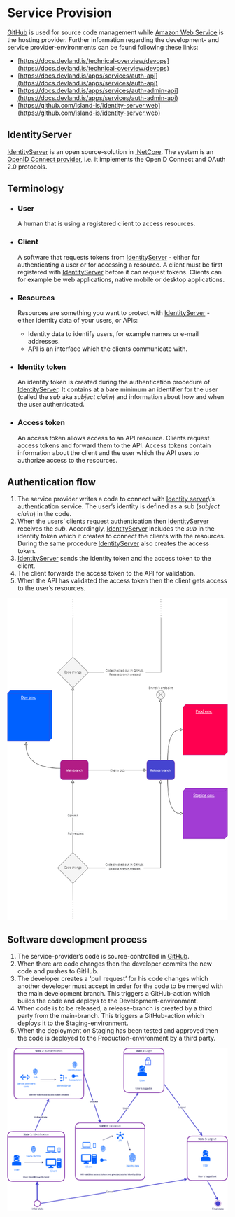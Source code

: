 # Service Provision

[GitHub](https://github.com/) is used for source code management while [Amazon Web Service](https://aws.amazon.com/) is the hosting provider.
Further information regarding the development- and service provider-environments can be found following these links:

- [https://docs.devland.is/technical-overview/devops](https://docs.devland.is/technical-overview/devops)
- [https://docs.devland.is/apps/services/auth-api](https://docs.devland.is/apps/services/auth-api)
- [https://docs.devland.is/apps/services/auth-admin-api](https://docs.devland.is/apps/services/auth-admin-api)
- [https://github.com/island-is/identity-server.web](https://github.com/island-is/identity-server.web)

## IdentityServer

[IdentityServer](https://identityserver4.readthedocs.io/en/latest/) is an open source-solution in [.NetCore](https://en.wikipedia.org/wiki/.NET_Core). The system is an [OpenID Connect provider](https://openid.net/connect/), i.e. it implements the OpenID Connect and OAuth 2.0 protocols.

## Terminology

- ### User

  A human that is using a registered client to access resources.

- ### Client

  A software that requests tokens from [IdentityServer](https://identityserver4.readthedocs.io/en/latest/) - either for authenticating a user or for accessing a resource. A client must be first registered with [IdentityServer](https://identityserver4.readthedocs.io/en/latest/) before it can request tokens. Clients can for example be web applications, native mobile or desktop applications.

- ### Resources

  Resources are something you want to protect with [IdentityServer](https://identityserver4.readthedocs.io/en/latest/) - either identity data of your users, or APIs:

  - Identity data to identify users, for example names or e-mail addresses.
  - API is an interface which the clients communicate with.

- ### Identity token

  An identity token is created during the authentication procedure of [IdentityServer](https://identityserver4.readthedocs.io/en/latest/). It contains at a bare minimum an identifier for the user (called the _sub_ aka _subject claim_) and information about how and when the user authenticated.

- ### Access token

  An access token allows access to an API resource. Clients request access tokens and forward them to the API. Access tokens contain information about the client and the user which the API uses to authorize access to the resources.

## Authentication flow

1.  The service provider writes a code to connect with [Identity server](https://identityserver.io/)\‘s authentication service. The user’s identity is defined as a sub (_subject claim_) in the code.
2.  When the users’ clients request authentication then [IdentityServer](https://identityserver4.readthedocs.io/en/latest/) receives the _sub_. Accordingly, [IdentityServer](https://identityserver4.readthedocs.io/en/latest/) includes the _sub_ in the identity token which it creates to connect the clients with the resources. During the same procedure [IdentityServer](https://identityserver4.readthedocs.io/en/latest/) also creates the access token.
3.  [IdentityServer](https://identityserver4.readthedocs.io/en/latest/) sends the identity token and the access token to the client.
4.  The client forwards the access token to the API for validation.
5.  When the API has validated the access token then the client gets access to the user’s resources.

![authentication-service-provision-1](assets/authentication-service-provision-1.png)

## Software development process

1. The service-provider’s code is source-controlled in [GitHub](https://github.com/).
2. When there are code changes then the developer commits the new code and pushes to GitHub.
3. The developer creates a ‘pull request’ for his code changes which another developer must accept in order for the code to be merged with the main development branch. This triggers a GitHub-action which builds the code and deploys to the Development-environment.
4. When code is to be released, a release-branch is created by a third party from the main-branch. This triggers a GitHub-action which deploys it to the Staging-environment.
5. When the deployment on Staging has been tested and approved then the code is deployed to the Production-environment by a third party.

![authentication-service-provision-2](assets/authentication-service-provision-2.png)
